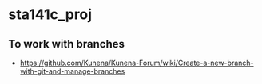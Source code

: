 # sta141c_proj

## To work with branches
- https://github.com/Kunena/Kunena-Forum/wiki/Create-a-new-branch-with-git-and-manage-branches
